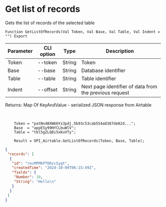 ﻿---
sidebar_position: 1
---

# Get list of records
 Gets the list of records of the selected table



`Function GetListOfRecords(Val Token, Val Base, Val Table, Val Indent = "") Export`

  | Parameter | CLI option | Type | Description |
  |-|-|-|-|
  | Token | --token | String | Token |
  | Base | --base | String | Database identifier |
  | Table | --table | String | Table identifier |
  | Indent | --offset | String | Next page identifier of data from the previous request |

  
  Returns:  Map Of KeyAndValue - serialized JSON response from Airtable

<br/>




```bsl title="Code example"
    Token = "patNn4BXW66Yx3pdj.5b93c53cab554a8387de02d...";
    Base  = "appESy99HYCLbuWlV";
    Table = "tbl5gZLQ8i5xKuVTy";

    Result = OPI_Airtable.GetListOfRecords(Token, Base, Table);
```
 



```json title="Result"
{
 "records": [
  {
   "id": "recMPMkPT6RzcSyqt",
   "createdTime": "2024-10-09T06:15:49Z",
   "fields": {
    "Number": 10,
    "String": "Hello\n"
   }
  }
 ]
}
```
